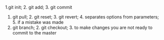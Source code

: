 1.git init; 2. git add; 3. git commit
1. git pull; 2. git reset; 3. git revert; 4. separates options from parameters; 5. if a mistake was made
1. git branch; 2. git checkout; 3. to make changes you are not ready to commit to the master
